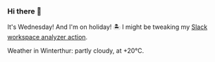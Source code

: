 ### Hi there :wave:

It's Wednesday! And I'm on holiday! :desert_island: I might be tweaking my [Slack workspace analyzer action](https://github.com/bewuethr/slack-analyzer).

Weather in Winterthur: partly cloudy, at +20°C.
